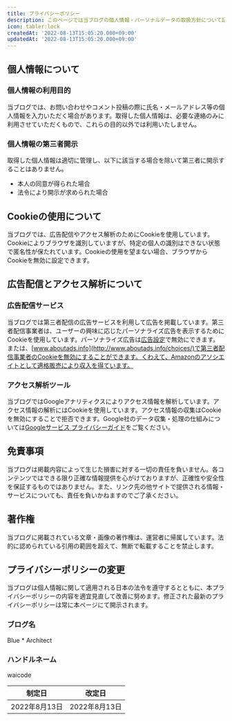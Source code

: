 ```yaml
---
title: プライバシーポリシー
description: このページでは当ブログの個人情報・パーソナルデータの取扱方針について記載しています。
icon: tabler:lock
createdAt: '2022-08-13T15:05:20.000+09:00'
updatedAt: '2022-08-13T15:05:20.000+09:00'
---
```


## 個人情報について

### 個人情報の利用目的

当ブログでは、お問い合わせやコメント投稿の際に氏名・メールアドレス等の個人情報を入力いただく場合があります。取得した個人情報は、必要な連絡のみに利用させていただくもので、これらの目的以外では利用いたしません。

### 個人情報の第三者開示

取得した個人情報は適切に管理し、以下に該当する場合を除いて第三者に開示することはありません。

* 本人の同意が得られた場合
* 法令により開示が求められた場合

## Cookieの使用について

当ブログでは、広告配信やアクセス解析のためにCookieを使用しています。Cookieによりブラウザを識別していますが、特定の個人の識別はできない状態で匿名性が保たれています。Cookieの使用を望まない場合、ブラウザからCookieを無効に設定できます。

## 広告配信とアクセス解析について

### 広告配信サービス

当ブログでは第三者配信の広告サービスを利用して広告を掲載しています。第三者配信事業者は、ユーザーの興味に応じたパーソナライズ広告を表示するためにCookieを使用しています。パーソナライズ広告は[広告設定](https://adssettings.google.com/authenticated)で無効にできます。または、[www.aboutads.info](http://www.aboutads.info/choices/)で第三者配信事業者のCookieを無効にすることができます。くわえて、Amazonのアソシエイトとして適格販売により収入を得ています。

### アクセス解析ツール

当ブログではGoogleアナリティクスによりアクセス情報を解析しています。アクセス情報の解析にはCookieを使用しています。アクセス情報の収集はCookieを無効にすることで拒否できます。Google社のデータ収集・処理の仕組みについては[Googleサービス プライバシーガイド](https://policies.google.com/technologies/partner-sites?hl=ja)をご覧ください。

## 免責事項

当ブログは掲載内容によって生じた損害に対する一切の責任を負いません。各コンテンツではできる限り正確な情報提供を心がけておりますが、正確性や安全性を保証するものではありません。また、リンク先の他サイトで提供される情報・サービスについても、責任を負いかねますのでご了承ください。

## 著作権

当ブログに掲載されている文章・画像の著作権は、運営者に帰属しています。法的に認められている引用の範囲を超えて、無断で転載することを禁止します。

## プライバシーポリシーの変更

当ブログは個人情報に関して適用される日本の法令を遵守するとともに、本プライバシーポリシーの内容を適宜見直して改善に努めます。修正された最新のプライバシーポリシーは常に本ページにて開示されます。

### ブログ名

Blue * Architect

### ハンドルネーム

waicode

| 制定日| 改定日 |
| ---- | ---- |
| 2022年8月13日 | 2022年8月13日 |
